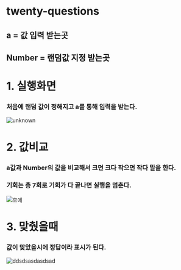 # twenty-questions
## a = 값 입력 받는곳
## Number = 랜덤값 지정 받는곳

# 1. 실행화면

### 처음에 랜덤 값이 정해지고 a를 통해 입력을 받는다.

![unknown](https://user-images.githubusercontent.com/93520535/159929174-0155188d-e827-45b5-b7d5-c9f5575d9e51.png)

# 2. 값비교

### a값과 Number의 값을 비교해서 크면 크다 작으면 작다 말을 한다.
### 기회는 총 7회로 기회가 다 끝나면 실행을 멈춘다.
![호에](https://user-images.githubusercontent.com/93520535/159929637-d470ed2c-6ef8-4b3c-a48f-e4e756800b9c.jpg)

# 3. 맞췄을때 
### 값이 맞았을시에 정답이라 표시가 된다. 
![ddsdsasdasdsad](https://user-images.githubusercontent.com/93520535/159929824-b3324876-c6cd-48cb-b299-b21c36d92b19.jpg)








